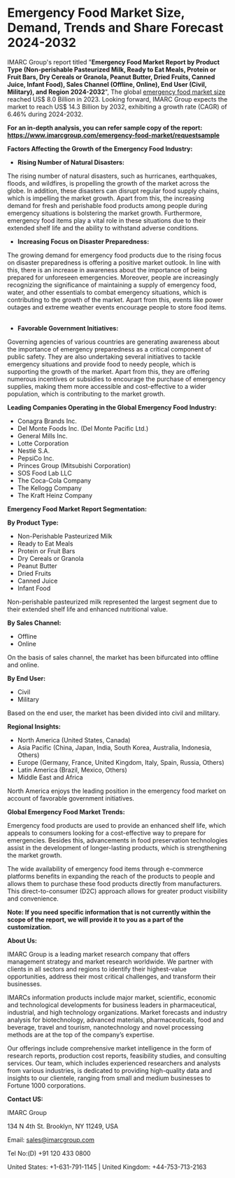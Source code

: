 ﻿# **Emergency Food Market Size, Demand, Trends and Share Forecast 2024-2032**
IMARC Group's report titled "**Emergency Food Market Report by Product Type (Non-perishable Pasteurized Milk, Ready to Eat Meals, Protein or Fruit Bars, Dry Cereals or Granola, Peanut Butter, Dried Fruits, Canned Juice, Infant Food), Sales Channel (Offline, Online), End User (Civil, Military), and Region 2024-2032**", The global [emergency food market size](https://www.imarcgroup.com/emergency-food-market) reached US$ 8.0 Billion in 2023. Looking forward, IMARC Group expects the market to reach US$ 14.3 Billion by 2032, exhibiting a growth rate (CAGR) of 6.46% during 2024-2032.

**For an in-depth analysis, you can refer sample copy of the report: <https://www.imarcgroup.com/emergency-food-market/requestsample>**

**Factors Affecting the Growth of the Emergency Food Industry:**

- **Rising Number of Natural Disasters:**

The rising number of natural disasters, such as hurricanes, earthquakes, floods, and wildfires, is propelling the growth of the market across the globe. In addition, these disasters can disrupt regular food supply chains, which is impelling the market growth. Apart from this, the increasing demand for fresh and perishable food products among people during emergency situations is bolstering the market growth. Furthermore, emergency food items play a vital role in these situations due to their extended shelf life and the ability to withstand adverse conditions.

- **Increasing Focus on Disaster Preparedness:**

The growing demand for emergency food products due to the rising focus on disaster preparedness is offering a positive market outlook. In line with this, there is an increase in awareness about the importance of being prepared for unforeseen emergencies. Moreover, people are increasingly recognizing the significance of maintaining a supply of emergency food, water, and other essentials to combat emergency situations, which is contributing to the growth of the market. Apart from this, events like power outages and extreme weather events encourage people to store food items.   

- **Favorable Government Initiatives:**

Governing agencies of various countries are generating awareness about the importance of emergency preparedness as a critical component of public safety. They are also undertaking several initiatives to tackle emergency situations and provide food to needy people, which is supporting the growth of the market. Apart from this, they are offering numerous incentives or subsidies to encourage the purchase of emergency supplies, making them more accessible and cost-effective to a wider population, which is contributing to the market growth.

**Leading Companies Operating in the Global Emergency Food Industry:**

- Conagra Brands Inc.
- Del Monte Foods Inc. (Del Monte Pacific Ltd.)
- General Mills Inc.
- Lotte Corporation
- Nestlé S.A.
- PepsiCo Inc.
- Princes Group (Mitsubishi Corporation)
- SOS Food Lab LLC
- The Coca-Cola Company
- The Kellogg Company
- The Kraft Heinz Company

**Emergency Food Market Report Segmentation:**

**By Product Type:**

- Non-Perishable Pasteurized Milk
- Ready to Eat Meals
- Protein or Fruit Bars
- Dry Cereals or Granola
- Peanut Butter
- Dried Fruits
- Canned Juice
- Infant Food

Non-perishable pasteurized milk represented the largest segment due to their extended shelf life and enhanced nutritional value.

**By Sales Channel:**

- Offline
- Online

On the basis of sales channel, the market has been bifurcated into offline and online.   

**By End User:**

- Civil
- Military

Based on the end user, the market has been divided into civil and military.  

**Regional Insights:**

- North America (United States, Canada)
- Asia Pacific (China, Japan, India, South Korea, Australia, Indonesia, Others)
- Europe (Germany, France, United Kingdom, Italy, Spain, Russia, Others)
- Latin America (Brazil, Mexico, Others)
- Middle East and Africa

North America enjoys the leading position in the emergency food market on account of favorable government initiatives.   

**Global Emergency Food Market Trends:**

Emergency food products are used to provide an enhanced shelf life, which appeals to consumers looking for a cost-effective way to prepare for emergencies. Besides this, advancements in food preservation technologies assist in the development of longer-lasting products, which is strengthening the market growth.

The wide availability of emergency food items through e-commerce platforms benefits in expanding the reach of the products to people and allows them to purchase these food products directly from manufacturers. This direct-to-consumer (D2C) approach allows for greater product visibility and convenience.

**Note: If you need specific information that is not currently within the scope of the report, we will provide it to you as a part of the customization.**

**About Us:**

IMARC Group is a leading market research company that offers management strategy and market research worldwide. We partner with clients in all sectors and regions to identify their highest-value opportunities, address their most critical challenges, and transform their businesses.

IMARCs information products include major market, scientific, economic and technological developments for business leaders in pharmaceutical, industrial, and high technology organizations. Market forecasts and industry analysis for biotechnology, advanced materials, pharmaceuticals, food and beverage, travel and tourism, nanotechnology and novel processing methods are at the top of the company’s expertise.

Our offerings include comprehensive market intelligence in the form of research reports, production cost reports, feasibility studies, and consulting services. Our team, which includes experienced researchers and analysts from various industries, is dedicated to providing high-quality data and insights to our clientele, ranging from small and medium businesses to Fortune 1000 corporations.

**Contact US:**

IMARC Group

134 N 4th St. Brooklyn, NY 11249, USA

Email: sales@imarcgroup.com

Tel No:(D) +91 120 433 0800

United States: +1-631-791-1145 | United Kingdom: +44-753-713-2163
